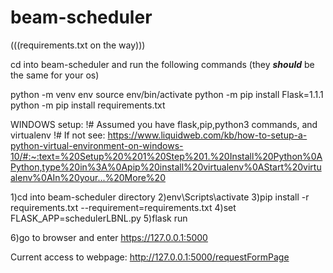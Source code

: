 # beam-scheduler

(((requirements.txt on the way)))

cd into beam-scheduler and run the following commands (they ***should*** be the same for your os)

python -m venv env 
source env/bin/activate
python -m pip install Flask=1.1.1
python -m pip install requirements.txt

WINDOWS setup:
!# Assumed you have flask,pip,python3 commands, and virtualenv
!# If not see: https://www.liquidweb.com/kb/how-to-setup-a-python-virtual-environment-on-windows-10/#:~:text=%20Setup%20%201%20Step%201.%20Install%20Python%0APython,type%20in%3A%0Apip%20install%20virtualenv%0AStart%20virtualenv%0AIn%20your...%20More%20

1)cd into beam-scheduler directory
2)env\Scripts\activate
3)pip install -r requirements.txt --requirement=requirements.txt
4)set FLASK_APP=schedulerLBNL.py
5)flask run

6)go to browser and enter https://127.0.0.1:5000 


Current access to webpage: http://127.0.0.1:5000/requestFormPage 

